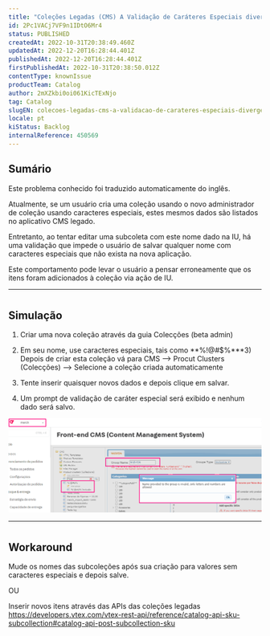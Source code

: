 ```yaml
---
title: "Coleções Legadas (CMS) A Validação de Caráteres Especiais diverge das Coleções Novas"
id: 2Pc1VACj7VF9n1IDtO6Mr4
status: PUBLISHED
createdAt: 2022-10-31T20:38:49.460Z
updatedAt: 2022-12-20T16:28:44.401Z
publishedAt: 2022-12-20T16:28:44.401Z
firstPublishedAt: 2022-10-31T20:38:50.012Z
contentType: knownIssue
productTeam: Catalog
author: 2mXZkbi0oi061KicTExNjo
tag: Catalog
slugEN: colecoes-legadas-cms-a-validacao-de-carateres-especiais-diverge-das-colecoes-novas
locale: pt
kiStatus: Backlog
internalReference: 450569
---
```


## Sumário

<div class="alert alert-info">
  <p>Este problema conhecido foi traduzido automaticamente do inglês.</p>
</div>



Atualmente, se um usuário cria uma coleção usando o novo administrador de coleção usando caracteres especiais, estes mesmos dados são listados no aplicativo CMS legado.

Entretanto, ao tentar editar uma subcoleta com este nome dado na IU, há uma validação que impede o usuário de salvar qualquer nome com caracteres especiais que não exista na nova aplicação.

Este comportamento pode levar o usuário a pensar erroneamente que os itens foram adicionados à coleção via ação de IU.


* * *


#

## Simulação


1) Criar uma nova coleção através da guia Colecções (beta admin)

2) Em seu nome, use caracteres especiais, tais como **%!@#$%***3) Depois de criar esta coleção vá para CMS --> Procut Clusters (Colecções) --> Selecione a coleção criada automaticamente

4) Tente inserir quaisquer novos dados e depois clique em salvar.

5) Um prompt de validação de caráter especial será exibido e nenhum dado será salvo.

 ![](https://raw.githubusercontent.com/vtexdocs/help-center-content/refs/heads/main/docs/pt/known-issues/Catalog/colecoes-legadas-cms-a-validacao-de-carateres-especiais-diverge-das-colecoes-novas_1.png)



* * *


#

## Workaround


Mude os nomes das subcoleções após sua criação para valores sem caracteres especiais e depois salve.

OU

Inserir novos itens através das APIs das coleções legadas https://developers.vtex.com/vtex-rest-api/reference/catalog-api-sku-subcollection#catalog-api-post-subcollection-sku

